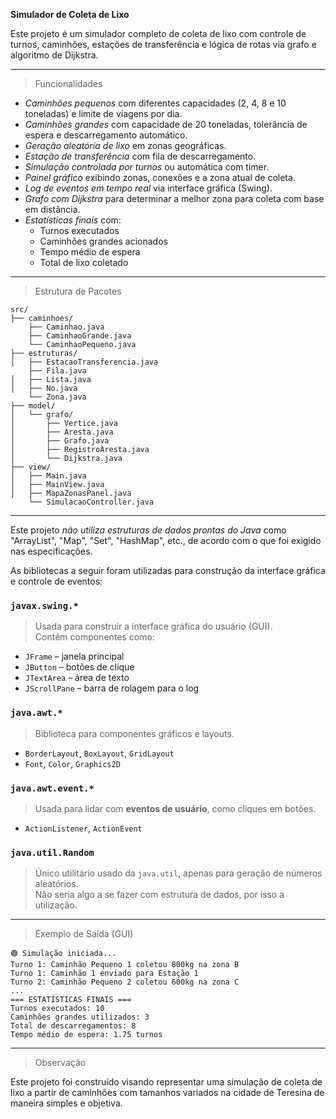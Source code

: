 **Simulador de Coleta de Lixo**

Este projeto é um simulador completo de coleta de lixo com controle de turnos, caminhões, estações de transferência e lógica de rotas via grafo e algoritmo de Dijkstra.  

---

> Funcionalidades

- *Caminhões pequenos* com diferentes capacidades (2, 4, 8 e 10 toneladas) e limite de viagens por dia.
- *Caminhões grandes* com capacidade de 20 toneladas, tolerância de espera e descarregamento automático.
- *Geração aleatória de lixo* em zonas geográficas.
- *Estação de transferência* com fila de descarregamento.
- *Simulação controlada por turnos* ou automática com timer.
- *Painel gráfico* exibindo zonas, conexões e a zona atual de coleta.
- *Log de eventos em tempo real* via interface gráfica (Swing).
- *Grafo com Dijkstra* para determinar a melhor zona para coleta com base em distância.
- *Estatísticas finais* com:
  - Turnos executados
  - Caminhões grandes acionados
  - Tempo médio de espera
  - Total de lixo coletado

---

> Estrutura de Pacotes

```
src/
├── caminhoes/
    ├── Caminhao.java
    ├── CaminhaoGrande.java
    └── CaminhaoPequeno.java
├── estruturas/
│   ├── EstacaoTransferencia.java
    ├── Fila.java
│   ├── Lista.java
│   ├── No.java
    └── Zona.java
├── model/
│   └── grafo/
│       ├── Vertice.java
│       ├── Aresta.java
│       ├── Grafo.java
│       ├── RegistroAresta.java
│       └── Dijkstra.java
├── view/
│   ├── Main.java
│   ├── MainView.java
│   ├── MapaZonasPanel.java
    └── SimulacaoController.java
```
---


Este projeto *não utiliza estruturas de dados prontas do Java* como "ArrayList", "Map", "Set", "HashMap", etc., de acordo com o que foi exigido nas especificações.

As bibliotecas a seguir foram utilizadas para construção da interface gráfica e controle de eventos:

### `javax.swing.*`
> Usada para construir a interface gráfica do usuário (GUI).  
> Contém componentes como:
- `JFrame` – janela principal
- `JButton` – botões de clique
- `JTextArea` – área de texto
- `JScrollPane` – barra de rolagem para o log

### `java.awt.*`
> Biblioteca para componentes gráficos e layouts.
- `BorderLayout`, `BoxLayout`, `GridLayout`
- `Font`, `Color`, `Graphics2D`

### `java.awt.event.*`
> Usada para lidar com **eventos de usuário**, como cliques em botões.
- `ActionListener`, `ActionEvent`

### `java.util.Random`
> Único utilitário usado da `java.util`, apenas para geração de números aleatórios.  
> Não seria algo a se fazer com estrutura de dados, por isso a utilização.

---

> Exemplo de Saída (GUI)

```
🟢 Simulação iniciada...
Turno 1: Caminhão Pequeno 1 coletou 800kg na zona B
Turno 1: Caminhão 1 enviado para Estação 1
Turno 2: Caminhão Pequeno 2 coletou 600kg na zona C
...
=== ESTATÍSTICAS FINAIS ===
Turnos executados: 10
Caminhões grandes utilizados: 3
Total de descarregamentos: 8
Tempo médio de espera: 1.75 turnos
```

---

> Observação

Este projeto foi construído visando representar uma simulação de coleta de lixo a partir de caminhões com tamanhos variados na cidade de Teresina de maneira simples e objetiva.